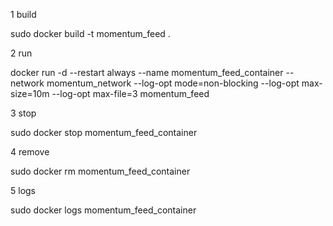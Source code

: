 
1 build

sudo docker build -t momentum_feed .

2 run

docker run -d --restart always --name momentum_feed_container --network momentum_network --log-opt mode=non-blocking --log-opt max-size=10m --log-opt max-file=3 momentum_feed

3 stop

sudo docker stop momentum_feed_container

4 remove

sudo docker rm momentum_feed_container

5 logs

sudo docker logs momentum_feed_container

